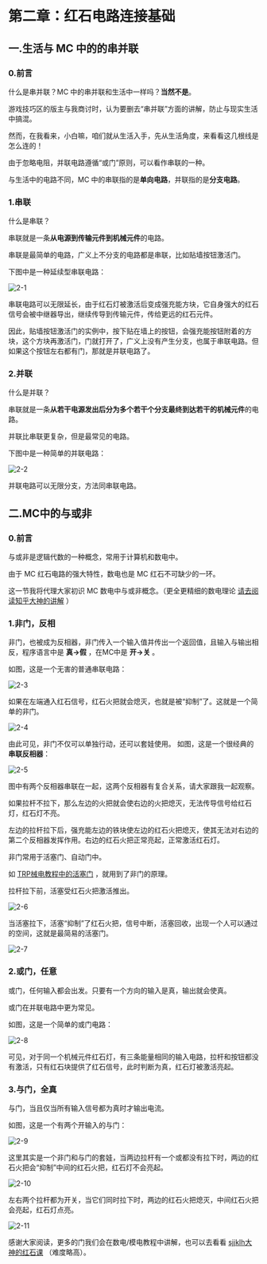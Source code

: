 # 第二章：红石电路连接基础

## 一.生活与 MC 中的的串并联

### 0.前言

什么是串并联？MC 中的串并联和生活中一样吗？**当然不是**。

游戏技巧区的版主与我商讨时，认为要删去“串并联”方面的讲解，防止与现实生活中搞混。

然而，在我看来，小白嘛，咱们就从生活入手，先从生活角度，来看看这几根线是怎么连的！

由于忽略电阻，并联电路遵循“或门”原则，可以看作串联的一种。

与生活中的电路不同，MC 中的串联指的是**单向电路**，并联指的是**分支电路**。

### 1.串联

什么是串联？

串联就是一条**从电源到传输元件到机械元件**的电路。

串联是最简单的电路，广义上不分支的电路都是串联，比如贴墙按钮激活门。

下图中是一种延续型串联电路：

![2-1](https://attachment.mcbbs.net/data/myattachment/forum/202309/22/164306v48afwf44ozcocn4.png)

串联电路可以无限延长，由于红石灯被激活后变成强充能方块，它自身强大的红石信号会被中继器导出，继续传导到传输元件，传给更远的红石元件。

因此，贴墙按钮激活门的实例中，按下贴在墙上的按钮，会强充能按钮附着的方块，这个方块再激活门，门就打开了，广义上没有产生分支，也属于串联电路。但如果这个按钮左右都有门，那就是并联电路了。

### 2.并联

什么是并联？

串联就是一条**从若干电源发出后分为多个若干个分支最终到达若干的机械元件**的电路。

并联比串联更复杂，但是最常见的电路。

下图中是一种简单的并联电路：

![2-2](https://attachment.mcbbs.net/data/myattachment/forum/202309/22/164308lbxx8ou88tsxjsuu.png)

并联电路可以无限分支，方法同串联电路。

## 二.MC中的与或非

### 0.前言

与或非是逻辑代数的一种概念，常用于计算机和数电中。

由于 MC 红石电路的强大特性，数电也是 MC 红石不可缺少的一环。

这一节我将代理大家初识 MC 数电中与或非概念。（更全更精细的数电理论 [请去阅读知乎大神的讲解](https://www.mcbbs.net/plugin.php?id=link_redirect&target=https%3A%2F%2Fzhuanlan.zhihu.com%2Fp%2F153281961) ）

### 1.非门，反相

非门，也被成为反相器，非门传入一个输入值并传出一个返回值，且输入与输出相反，程序语言中是 **真→假** ，在MC中是 **开→关** 。

如图，这是一个无害的普通串联电路：

![2-3](https://attachment.mcbbs.net/data/myattachment/forum/202309/22/164309zkxqtccct5ncxt8t.png)

如果在左端通入红石信号，红石火把就会熄灭，也就是被“抑制”了。这就是一个简单的非门。

![2-4](https://attachment.mcbbs.net/data/myattachment/forum/202309/22/164310spx310mbnjo8frbx.png)

由此可见，非门不仅可以单独行动，还可以套娃使用。
如图，这是一个很经典的**串联反相器**：

![2-5](https://attachment.mcbbs.net/data/myattachment/forum/202309/22/164311a77ce0oigvecpz7r.png)

图中有两个反相器串联在一起，这两个反相器有复合关系，请大家跟我一起观察。

如果拉杆不拉下，那么左边的火把就会使右边的火把熄灭，无法传导信号给红石灯，红石灯不亮。

左边的拉杆拉下后，强充能左边的铁块使左边的红石火把熄灭，使其无法对右边的第二个反相器发挥作用。右边的红石火把正常亮起，正常激活红石灯。

非门常用于活塞门、自动门中。

如 [TRP械电教程中的活塞门](https://www.mcbbs.net/thread-630747-1-1.html) ，就用到了非门的原理。

拉杆拉下前，活塞受红石火把激活推出。

![2-6](https://attachment.mcbbs.net/data/myattachment/forum/202309/22/164312ei35aozy5hray55u.png)

当活塞拉下，活塞“抑制”了红石火把，信号中断，活塞回收，出现一个人可以通过的空间，这就是最简易的活塞门。

![2-7](https://attachment.mcbbs.net/data/myattachment/forum/202309/22/164313lbzmb1fby41nyhys.png)

### 2.或门，任意

或门，任何输入都会出发。只要有一个方向的输入是真，输出就会使真。

或门在并联电路中更为常见。

如图，这是一个简单的或门电路：

![2-8](https://attachment.mcbbs.net/data/myattachment/forum/202309/22/164314q26340zjccyyvy3k.png)

可见，对于同一个机械元件红石灯，有三条能量相同的输入电路，拉杆和按钮都没有激活，只有红石块提供了红石信号，此时判断为真，红石灯被激活亮起。

### 3.与门，全真

与门，当且仅当所有输入信号都为真时才输出电流。

如图，这是一个有两个开输入的与门：

![2-9](https://attachment.mcbbs.net/data/myattachment/forum/202309/22/164315uvxkvvhh38axz0ih.png)

这里其实是一个非门和与门的套娃，当两边拉杆有一个或都没有拉下时，两边的红石火把会“抑制”中间的红石火把，红石灯不会亮起。

![2-10](https://attachment.mcbbs.net/data/myattachment/forum/202309/22/164316usjljgosloseamos.png)

左右两个拉杆都为开关，当它们同时拉下时，两边的红石火把熄灭，中间红石火把会亮起，红石灯点亮。

![2-11](https://attachment.mcbbs.net/data/myattachment/forum/202309/22/164317ovopfoopplv9be8z.png)

感谢大家阅读，更多的门我们会在数电/模电教程中讲解，也可以去看看 [sjjklh大神的红石课](https://www.mcbbs.net/thread-16778-1-3.html) （难度略高）。